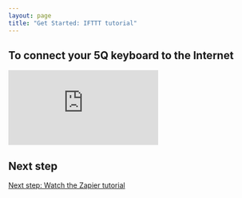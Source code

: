 ```yaml
---
layout: page
title: "Get Started: IFTTT tutorial"
---
```


## To connect your 5Q keyboard to the Internet

<div class="embed-container"><iframe src="https://www.youtube.com/embed/3oBj0rcnlvE?rel=0" frameborder="0" allowfullscreen></iframe></div>

## Next step

[Next step: Watch the Zapier tutorial]({{site.baseurl}}/get-started/zapier-tutorial/)